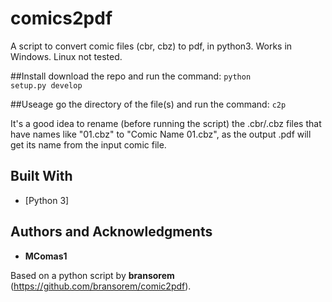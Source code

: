 # comics2pdf
A script to convert comic files (cbr, cbz) to pdf, in python3. Works in Windows. Linux not tested.

##Install
download the repo and run the command:
<code>python setup.py develop</code>


##Useage
go the directory of the file(s) and run the command:
<code>c2p</code>



It's a good idea to rename (before running the script) the .cbr/.cbz files that have
names like "01.cbz" to "Comic Name 01.cbz", as the output .pdf will get its name from
the input comic file.

## Built With

* [Python 3]

## Authors and Acknowledgments

* **MComas1**

Based on a python script by **bransorem** (https://github.com/bransorem/comic2pdf).
